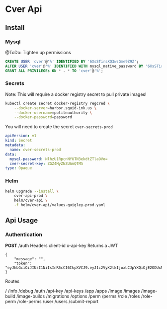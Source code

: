 # Cver Api

## Install
### Mysql
@ToDo: Tighten up permissions
```sql
CREATE USER 'cver'@'%' IDENTIFIED BY '6XsSTirsXQ3wzGme9Z9Z';
ALTER USER 'cver'@'%' IDENTIFIED WITH mysql_native_password BY '6XsSTirsXQ3wzGme9Z9Z';
GRANT ALL PRIVILEGEs ON * . * TO 'cver'@'%';
```
### Secrets
Note: This will require a docker registry secret to pull private images!

```bash
kubectl create secret docker-registry regcred \
    --docker-server=harbor.squid-ink.us \
    --docker-username=politeauthority \
    --docker-password=password
```
You will need to create the secret `cver-secrets-prod`
```yaml
apiVersion: v1
kind: Secret
metadata:
  name: cver-secrets-prod
data:
  mysql-password: NlhzU1RpcnNYUTN3ekdtZTlaOVo=
  cver-secret-key: ZGZ4MyZNZUAmQTM5
type: Opaque
```



### Helm


```bash
helm upgrade --install \
    cver-api-prod \
    helm/cver-api \
    -f helm/cver-api/values-quigley-prod.yaml
```

## Api Usage

### Authentication
**POST** /auth
Headers
    client-id
    x-api-key
Returns a JWT
```
{
    "message": "",
    "token": "eyJhbGciOiJIUzI1NiIsInR5cCI6IkpXVCJ9.eyJ1c2VyX2lkIjoxLCJpYXQiOjE2ODUxMzU4NTcsImV4cCI6MTY4NTEzOTQ1N30.rgbN8P_nKd76ggKpAagos3pUeRZFHSlthIF41uOX9Fw"
}
```


Routes

/
/info
/debug
/auth
/api-key
/api-keys
/app
/apps
/image
/images
/image-build
/image-builds
/migrations
/options
/perm
/perms
/role
/roles
/role-perm
/role-perms
/user
/users
/submit-report
